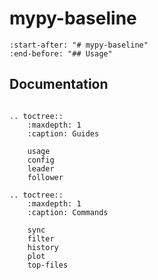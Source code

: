 # mypy-baseline

```{include} ../README.md
:start-after: "# mypy-baseline"
:end-before: "## Usage"
```

## Documentation

```{eval-rst}

.. toctree::
    :maxdepth: 1
    :caption: Guides

    usage
    config
    leader
    follower

.. toctree::
    :maxdepth: 1
    :caption: Commands

    sync
    filter
    history
    plot
    top-files
```

